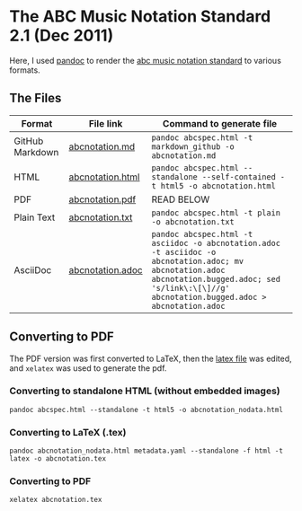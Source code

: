 # The ABC Music Notation Standard 2.1 (Dec 2011)

Here, I used [pandoc](pandoc.org) to render the [abc music notation standard](http://abcnotation.com/wiki/abc:standard:v2.1) to various formats.

## The Files

| Format           | File link                            | Command to generate file |
| ---------------- | ------------------------------------ | -------------------------|
| GitHub Markdown  | [abcnotation.md](abcnotation.md)     | `pandoc abcspec.html -t markdown_github -o abcnotation.md` |
| HTML             | [abcnotation.html](abcnotation.html) | `pandoc abcspec.html --standalone --self-contained -t html5 -o abcnotation.html` |
| PDF              | [abcnotation.pdf](abcnotation.pdf)   | READ BELOW |
| Plain Text       | [abcnotation.txt](abcnotation.txt)   | `pandoc abcspec.html -t plain -o abcnotation.txt` |
| AsciiDoc         | [abcnotation.adoc](abcnotation.adoc) | `pandoc abcspec.html -t asciidoc -o abcnotation.adoc -t asciidoc -o abcnotation.adoc; mv abcnotation.adoc abcnotation.bugged.adoc; sed 's/link\:\[\]//g' abcnotation.bugged.adoc > abcnotation.adoc` |

## Converting to PDF

The PDF version was first converted to LaTeX, then the [latex file](abcnotation.tex) was edited, and `xelatex` was used to generate the pdf.

### Converting to standalone HTML (without embedded images)

`pandoc abcspec.html --standalone -t html5 -o abcnotation_nodata.html`

### Converting to LaTeX (.tex)

`pandoc abcnotation_nodata.html metadata.yaml --standalone -f html -t latex -o abcnotation.tex`

### Converting to PDF

`xelatex abcnotation.tex`
